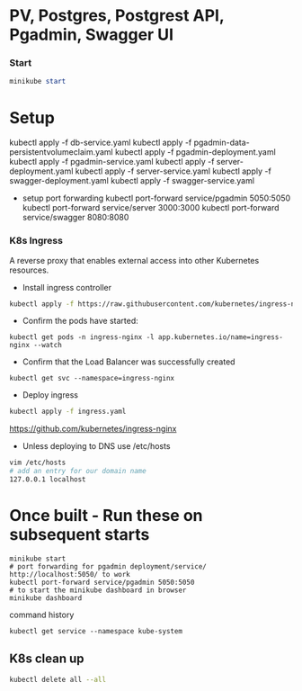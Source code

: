 # PV, Postgres, Postgrest API, Pgadmin, Swagger UI



### Start
```powershell
minikube start
```



# Setup
kubectl apply -f db-service.yaml
kubectl apply -f pgadmin-data-persistentvolumeclaim.yaml
kubectl apply -f pgadmin-deployment.yaml
kubectl apply -f pgadmin-service.yaml
kubectl apply -f server-deployment.yaml
kubectl apply -f server-service.yaml
kubectl apply -f swagger-deployment.yaml
kubectl apply -f swagger-service.yaml

* setup port forwarding 
kubectl port-forward service/pgadmin 5050:5050
kubectl port-forward service/server 3000:3000
kubectl port-forward service/swagger 8080:8080





### K8s Ingress
A reverse proxy that enables external access into other Kubernetes resources.

* Install ingress controller
```bash
kubectl apply -f https://raw.githubusercontent.com/kubernetes/ingress-nginx/controller-v1.5.1/deploy/static/provider/do/deploy.yaml
```

* Confirm the pods have started:
```
kubectl get pods -n ingress-nginx -l app.kubernetes.io/name=ingress-nginx --watch
```

* Confirm that the Load Balancer was successfully created
```
kubectl get svc --namespace=ingress-nginx
```

* Deploy ingress
```bash
kubectl apply -f ingress.yaml
```

https://github.com/kubernetes/ingress-nginx








* Unless deploying to DNS use /etc/hosts
```bash
vim /etc/hosts
# add an entry for our domain name
127.0.0.1 localhost
```



# Once built - Run these on subsequent starts



```
minikube start
# port forwarding for pgadmin deployment/service/ http://localhost:5050/ to work 
kubectl port-forward service/pgadmin 5050:5050
# to start the minikube dashboard in browser
minikube dashboard
```

command history
```
kubectl get service --namespace kube-system

```



















## K8s clean up
```bash
kubectl delete all --all
```


